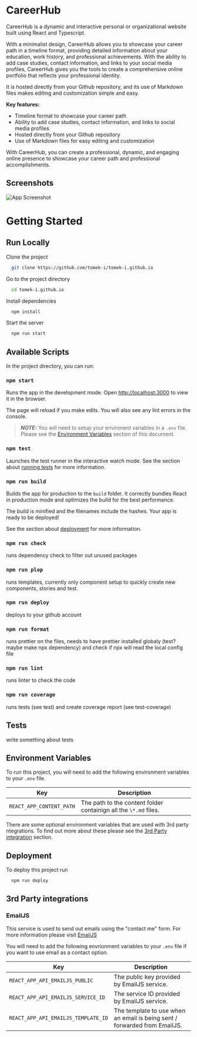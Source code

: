 # CareerHub

CareerHub is a dynamic and interactive personal or organizational website built using React and Typescript.

With a minimalist design, CareerHub allows you to showcase your career path in a timeline format, providing detailed information about your education, work history, and professional achievements. With the ability to add case studies, contact information, and links to your social media profiles, CareerHub gives you the tools to create a comprehensive online portfolio that reflects your professional identity.

It is hosted directly from your Github repository, and its use of Markdown files makes editing and customization simple and easy.

**Key features:**

- Timeline format to showcase your career path
- Ability to add case studies, contact information, and links to social media profiles
- Hosted directly from your Github repository
- Use of Markdown files for easy editing and customization

With CareerHub, you can create a professional, dynamic, and engaging online presence to showcase your career path and professional accomplishments.

## Screenshots

![App Screenshot](https://via.placeholder.com/468x300?text=App+Screenshot+Here)

# Getting Started

## Run Locally

Clone the project

```bash
  git clone https://github.com/tomek-i/tomek-i.github.io
```

Go to the project directory

```bash
  cd tomek-i.github.io
```

Install dependencies

```bash
  npm install
```

Start the server

```bash
  npm run start
```

## Available Scripts

In the project directory, you can run:

### `npm start`

Runs the app in the development mode.
Open [http://localhost:3000](http://localhost:3000) to view it in the browser.

The page will reload if you make edits.
You will also see any lint errors in the console.

> **_NOTE:_** You will need to setup your environent variables in a `.env` file. Please see the [Environment Variables](#environment-variables) section of this document.

### `npm test`

Launches the test runner in the interactive watch mode.
See the section about [running tests](#tests) for more information.

### `npm run build`

Builds the app for production to the `build` folder.
It correctly bundles React in production mode and optimizes the build for the best performance.

The build is minified and the filenames include the hashes.
Your app is ready to be deployed!

See the section about [deployment](#deployment) for more information.

### `npm run check`

runs dependency check to filter out unused packages

### `npm run plop`

runs templates, currently only component setup to quickly create new components, stories and test.

### `npm run deploy`

deploys to your github account

### `npm run format`

runs prettier on the files, needs to have prettier installed globaly (test? maybe make npx dependency) and check if npx will read the local config file

### `npm run lint`

runs linter to check the code

### `npm run coverage`

runs tests (see test) and create coverage report (see test-coverage)

## Tests

write something about tests

## Environment Variables

To run this project, you will need to add the following environment variables to your `.env` file.

| Key                      | Description                                                      |
| ------------------------ | ---------------------------------------------------------------- |
| `REACT_APP_CONTENT_PATH` | The path to the content folder containign all the `\*.md` files. |

There are some optional environment variables that are used with 3rd party ntegrations. To find out more about these please see the [3rd Party integration](#3rd-party-integrations) section.

## Deployment

To deploy this project run

```bash
  npm run deploy
```

## 3rd Party integrations

### EmailJS

This service is used to send out emails using the "contact me" form. For more information please visit [EmailJS](https://www.emailjs.com)

You will need to add the following envrionment variables to your `.env` file if you want to use email as a contact option.

| Key                                 | Description                                                               |
| ----------------------------------- | ------------------------------------------------------------------------- |
| `REACT_APP_API_EMAILJS_PUBLIC`      | The public key provided by EmailJS service.                               |
| `REACT_APP_API_EMAILJS_SERVICE_ID`  | The service ID provided by EmailJS service.                               |
| `REACT_APP_API_EMAILJS_TEMPLATE_ID` | The template to use when an email is being sent / forwarded from EmailJS. |
